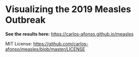 # Visualizing the 2019 Measles Outbreak

**See the results here:** https://carlos-afonso.github.io/measles

MIT License: https://github.com/carlos-afonso/measles/blob/master/LICENSE
